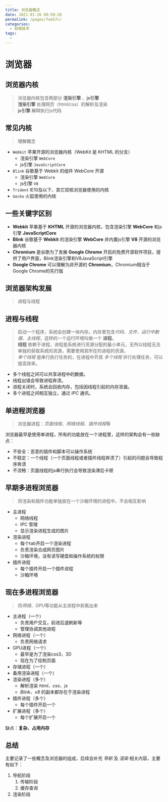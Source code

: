 ```yaml
---
title: 浏览器概述
date: 2021-01-26 09:59:28
permalink: /pages/fae57c/
categories:
  - 前端技术
tags:
  - 
---
```

# 浏览器

## 浏览器内核
> 浏览器内核包含两部分 **渲染引擎** 、**js引擎**  
> **渲染引擎** 处理网页（html/css）的解析及渲染  
> **js引擎** 解释执行js代码

## 常见内核
> 理解概念
+ `Webkit` 苹果开源的浏览器内核（WebKit 是 KHTML 的分支）
  + 渲染引擎 `WebCore`
  + js引擎 `JavaScriptCore`
+ `Blink` 谷歌基于 Webkit 的组件 WebCore 开源
  + 渲染引擎 `WebCore`
  + js引擎 `V8`
+ `Trident` IE10及以下、其它双核浏览器使用的内核
+ `Gecko` 火狐使用的内核

## 一些关键字区别
+ **Webkit** 苹果基于 **KHTML** 开源的浏览器内核，包含渲染引擎 **WebCore** 和js引擎 **JavaScriptCore**
+ **Blink** 谷歌基于 **Webkit** 的渲染引擎 **WebCore** 并内置js引擎 **V8** 开源的浏览器内核
+ **Chromium** 是谷歌为了发展 **Google Chrome** 开启的免费开源软件项目，提供了用户界面，Blink渲染引擎和V8JavaScript引擎
+ **Google Chrome** 可以理解为非开源的 **Chromium**，Chromium相当于Google Chrome的先行版

## 浏览器架构发展
> 进程与线程

## 进程与线程
> 启动一个程序，系统会创建一块内存。内存里包含*代码*、*文件*、*运行中数据*、*主线程*，这样的一个运行环境叫做一个 **进程**。  
> **线程** 依赖于进程，进程是系统进行资源分配的最小单元，无所以线程无法单独的获取系统的资源，需要使用其所在的进程的资源。  
> *单个线程* 是串行执行任务的，在进程中开其 *多个线程* 并行处理任务，可以提高效率。

+ 多个线程之间可以共享进程中的数据。  
+ 线程出错会导致进程奔溃。  
+ 进程关闭时，系统会回收内存，包括因线程引起的内存泄漏。  
+ 多个进程之间相互独立，通过 *IPC* 通讯。

## 单进程浏览器
> 浏览器进程：*页面线程*、*网络线程*、*插件线程*等
>
浏览器最早是使用单进程，所有的功能放在一个进程里，这样的架构会有一些缺点：
+ 不安全：恶意的插件和脚本可以操作系统
+ 不稳定：一个线程（一个页面线程或者插件线程奔溃了）引起的问题会导致程序奔溃
+ 不流畅：页面线程的js串行执行会导致渲染滞后卡顿

## 早期多进程浏览器
> 将渲染和插件功能单独放在一个沙箱环境的进程中，不会相互影响
+ 主进程
  + 网络线程
  + IPC 管理
  + 显示渲染进程生成的图片
+ 渲染进程
  + 每个tab开启一个渲染进程
  + 负责渲染合成网页图片
  + 沙箱环境，没有读写硬盘和操作系统的权限
+ 插件进程
  + 每个插件开启一个插件进程
  + 沙箱环境

## 现在多进程浏览器
> 将*网络*、*GPU*等功能从主进程中剥离出来
+ 主进程（一个）
  + 负责用户交互，前进后退刷新等
  + 管理协调其他进程
+ 网络进程（一个）
  + 负责网络请求
+ GPU进程（一个）
  + 最早是为了渲染css3，3D
  + 现在为了绘制页面
+ 存储进程（一个）
+ 备用渲染进程（一个）
+ 渲染进程（多个）
  + 解析渲染 *html、css、js*
  + *Blink、v8* 的副本都存在于渲染进程
+ 插件进程（多个）
  + 每个插件开启一个
+ 扩展进程（多个）
  + 每个扩展开启一个

缺点：**复杂、占用内存**

## 总结
主要记录了一些概念及浏览器的组成，后续会补充 *导航* 及 *渲染* 相关内容，主要有如下：
1. 导航阶段
   1. 传输阶段
   2. 缓存查询
2. 渲染阶段